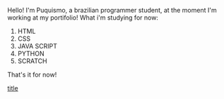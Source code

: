 Hello! I'm Puquismo, a brazilian programmer student, at the moment I'm working at my portifolio! What i'm studying for now:
1. HTML
2. CSS
3. JAVA SCRIPT
4. PYTHON
5. SCRATCH

That's it for now!

[title](https://tenor.com/pt-BR/view/hatsune-miku-meme-big-eyes-gif-15694997021212211490)
<!--
**Puquismo/Puquismo** is a ✨ _special_ ✨ repository because its `README.md` (this file) appears on your GitHub profile.

Here are some ideas to get you started:

- 🔭 I’m currently working on ...
- 🌱 I’m currently learning ...
- 👯 I’m looking to collaborate on ...
- 🤔 I’m looking for help with ...
- 💬 Ask me about ...
- 📫 How to reach me: ...
- 😄 Pronouns: ...
- ⚡ Fun fact: ...
-->
